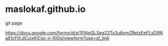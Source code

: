 # maslokaf.github.io
git page

https://docs.google.com/forms/d/e/1FAIpQLSeq22Tx3u6xmZRetzEeFLsD9Na61cfVLdCujxKjCsc-n-XIGg/viewform?usp=sf_link
